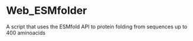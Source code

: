 # Web_ESMfolder
A script that uses the ESMfold API to protein folding from sequences up to 400 aminoacids
